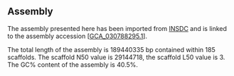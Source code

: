 **Assembly**
--------

The assembly presented here has been imported from [INSDC](http://www.insdc.org) and is linked to the assembly accession [[GCA\_030788295.1](http://www.ebi.ac.uk/ena/data/view/GCA_030788295.1)].

The total length of the assembly is 189440335 bp contained within 185 scaffolds.
The scaffold N50 value is 29144718, the scaffold L50 value is 3.
The GC% content of the assembly is 40.5%.

